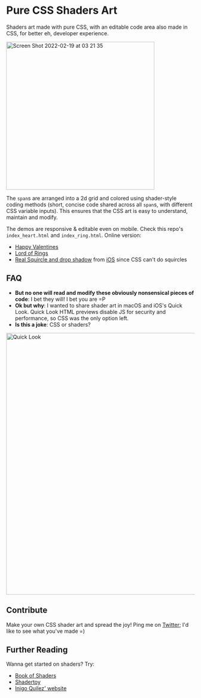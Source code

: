 # Pure CSS Shaders Art

Shaders art made with pure CSS, with an editable code area also made in CSS, for better eh, developer experience.

<img width="396" alt="Screen Shot 2022-02-19 at 03 21 35" src="https://user-images.githubusercontent.com/1909539/154793047-43b1b80b-a787-46f4-bbc6-064403ce38cd.png">

The `span`s are arranged into a 2d grid and colored using shader-style coding methods (short, concise code shared across all `span`s, with different CSS variable inputs). This ensures that the CSS art is easy to understand, maintain and modify.

The demos are responsive & editable even on mobile. Check this repo's `index_heart.html` and `index_ring.html`. Online version:
- [Happy Valentines](https://chenglou.github.io/pure-css-shaders-art/index_heart.html)
- [Lord of Rings](https://chenglou.github.io/pure-css-shaders-art/index_ring.html)
- [Real Squircle and drop shadow](https://chenglou.github.io/pure-css-shaders-art/squircle.html) from [iOS](https://www.figma.com/blog/desperately-seeking-squircles/) since CSS can't do squircles

## FAQ

- **But no one will read and modify these obviously nonsensical pieces of code**: I bet they will! I bet you are =P
- **Ok but why**: I wanted to share shader art in macOS and iOS's Quick Look. Quick Look HTML previews disable JS for security and performance, so CSS was the only option left.
- **Is this a joke**: CSS or shaders?

<img width="700" alt="Quick Look" src="https://user-images.githubusercontent.com/1909539/154792697-d8740074-ff14-49b4-b8f1-28096ce3e5ba.png">

## Contribute

Make your own CSS shader art and spread the joy! Ping me on [Twitter](http://twitter.com/_chenglou); I'd like to see what you've made =)

## Further Reading

Wanna get started on shaders? Try:
- [Book of Shaders](https://thebookofshaders.com)
- [Shadertoy](https://www.shadertoy.com)
- [Inigo Quilez' website](https://iquilezles.org)
